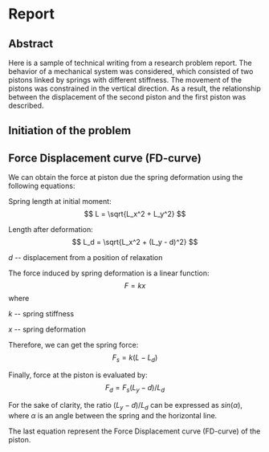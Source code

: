 # Report

## Abstract
Here is a sample of technical writing from a research problem report. The behavior of a mechanical system was considered, which consisted of two pistons linked by springs with different stiffness. The movement of the pistons was constrained in the vertical direction. As a result, the relationship between the displacement of the second piston and the first piston was described.

## Initiation of the problem



## Force Displacement curve (FD-curve)
We can obtain the force at piston due the spring deformation using the following equations:

Spring length at initial moment:     
$$ L = \sqrt{L_x^2 + L_y^2} $$

Length after deformation:    
$$ L_d = \sqrt{L_x^2 + (L_y - d)^2} $$

$d$ -- displacement from a position of relaxation

The force induced by spring deformation is a linear function:
$$ F=kx$$
where 

$k$ -- spring stiffness

$x$ -- spring deformation

Therefore, we can get the spring force:    
$$F_s = k(L - L_d)$$

Finally, force at the piston is evaluated by:     
$$F_d = F_s(L_y - d)/L_d$$

For the sake of clarity, the ratio $(L_y - d)/L_d$ can be expressed as $sin(\alpha)$, where $\alpha$ is an angle between the spring and the horizontal line.

The last equation represent the Force Displacement curve (FD-curve) of the piston.